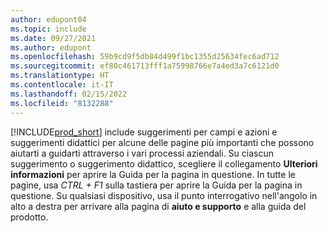 ```yaml
---
author: edupont04
ms.topic: include
ms.date: 09/27/2021
ms.author: edupont
ms.openlocfilehash: 59b9cd9f5db84d499f1bc1355d25634fec6ad712
ms.sourcegitcommit: ef80c461713fff1a75998766e7a4ed3a7c6121d0
ms.translationtype: HT
ms.contentlocale: it-IT
ms.lasthandoff: 02/15/2022
ms.locfileid: "8132288"
---
```

[!INCLUDE[prod_short](prod_short.md)] include suggerimenti per campi e azioni e suggerimenti didattici per alcune delle pagine più importanti che possono aiutarti a guidarti attraverso i vari processi aziendali. Su ciascun suggerimento o suggerimento didattico, scegliere il collegamento **Ulteriori informazioni** per aprire la Guida per la pagina in questione. In tutte le pagine, usa *CTRL + F1* sulla tastiera per aprire la Guida per la pagina in questione. Su qualsiasi dispositivo, usa il punto interrogativo nell'angolo in alto a destra per arrivare alla pagina di **aiuto e supporto** e alla guida del prodotto.  
